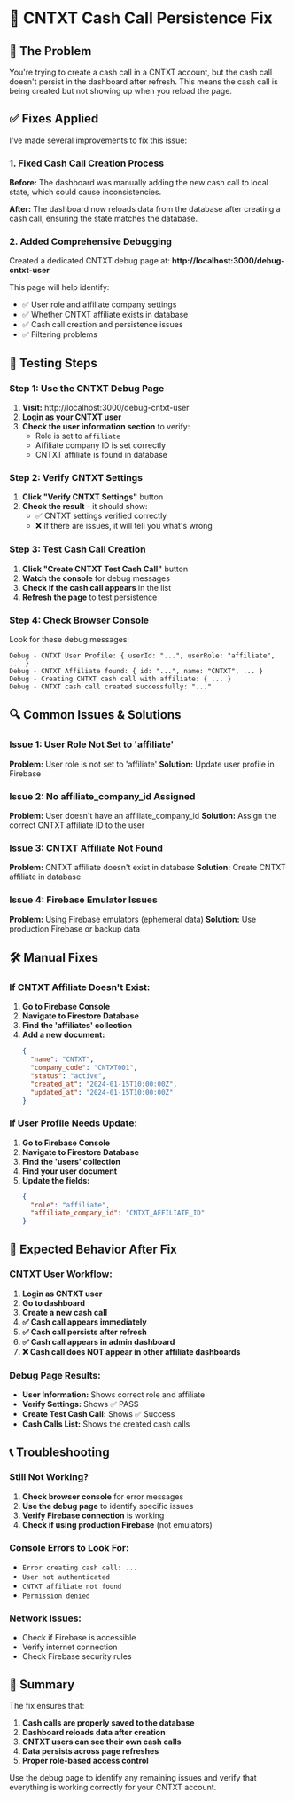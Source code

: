 # 🔧 CNTXT Cash Call Persistence Fix

## 🚨 **The Problem**

You're trying to create a cash call in a CNTXT account, but the cash call doesn't persist in the dashboard after refresh. This means the cash call is being created but not showing up when you reload the page.

## ✅ **Fixes Applied**

I've made several improvements to fix this issue:

### **1. Fixed Cash Call Creation Process**

**Before:** The dashboard was manually adding the new cash call to local state, which could cause inconsistencies.

**After:** The dashboard now reloads data from the database after creating a cash call, ensuring the state matches the database.

### **2. Added Comprehensive Debugging**

Created a dedicated CNTXT debug page at: **http://localhost:3000/debug-cntxt-user**

This page will help identify:
- ✅ User role and affiliate company settings
- ✅ Whether CNTXT affiliate exists in database
- ✅ Cash call creation and persistence issues
- ✅ Filtering problems

## 🧪 **Testing Steps**

### **Step 1: Use the CNTXT Debug Page**

1. **Visit:** http://localhost:3000/debug-cntxt-user
2. **Login as your CNTXT user**
3. **Check the user information section** to verify:
   - Role is set to `affiliate`
   - Affiliate company ID is set correctly
   - CNTXT affiliate is found in database

### **Step 2: Verify CNTXT Settings**

1. **Click "Verify CNTXT Settings"** button
2. **Check the result** - it should show:
   - ✅ CNTXT settings verified correctly
   - ❌ If there are issues, it will tell you what's wrong

### **Step 3: Test Cash Call Creation**

1. **Click "Create CNTXT Test Cash Call"** button
2. **Watch the console** for debug messages
3. **Check if the cash call appears** in the list
4. **Refresh the page** to test persistence

### **Step 4: Check Browser Console**

Look for these debug messages:
```
Debug - CNTXT User Profile: { userId: "...", userRole: "affiliate", ... }
Debug - CNTXT Affiliate found: { id: "...", name: "CNTXT", ... }
Debug - Creating CNTXT cash call with affiliate: { ... }
Debug - CNTXT cash call created successfully: "..."
```

## 🔍 **Common Issues & Solutions**

### **Issue 1: User Role Not Set to 'affiliate'**

**Problem:** User role is not set to 'affiliate'
**Solution:** Update user profile in Firebase

### **Issue 2: No affiliate_company_id Assigned**

**Problem:** User doesn't have an affiliate_company_id
**Solution:** Assign the correct CNTXT affiliate ID to the user

### **Issue 3: CNTXT Affiliate Not Found**

**Problem:** CNTXT affiliate doesn't exist in database
**Solution:** Create CNTXT affiliate in database

### **Issue 4: Firebase Emulator Issues**

**Problem:** Using Firebase emulators (ephemeral data)
**Solution:** Use production Firebase or backup data

## 🛠️ **Manual Fixes**

### **If CNTXT Affiliate Doesn't Exist:**

1. **Go to Firebase Console**
2. **Navigate to Firestore Database**
3. **Find the 'affiliates' collection**
4. **Add a new document:**
   ```json
   {
     "name": "CNTXT",
     "company_code": "CNTXT001",
     "status": "active",
     "created_at": "2024-01-15T10:00:00Z",
     "updated_at": "2024-01-15T10:00:00Z"
   }
   ```

### **If User Profile Needs Update:**

1. **Go to Firebase Console**
2. **Navigate to Firestore Database**
3. **Find the 'users' collection**
4. **Find your user document**
5. **Update the fields:**
   ```json
   {
     "role": "affiliate",
     "affiliate_company_id": "CNTXT_AFFILIATE_ID"
   }
   ```

## 🚀 **Expected Behavior After Fix**

### **CNTXT User Workflow:**

1. **Login as CNTXT user**
2. **Go to dashboard**
3. **Create a new cash call**
4. **✅ Cash call appears immediately**
5. **✅ Cash call persists after refresh**
6. **✅ Cash call appears in admin dashboard**
7. **❌ Cash call does NOT appear in other affiliate dashboards**

### **Debug Page Results:**

- **User Information:** Shows correct role and affiliate
- **Verify Settings:** Shows ✅ PASS
- **Create Test Cash Call:** Shows ✅ Success
- **Cash Calls List:** Shows the created cash calls

## 📞 **Troubleshooting**

### **Still Not Working?**

1. **Check browser console** for error messages
2. **Use the debug page** to identify specific issues
3. **Verify Firebase connection** is working
4. **Check if using production Firebase** (not emulators)

### **Console Errors to Look For:**

- `Error creating cash call: ...`
- `User not authenticated`
- `CNTXT affiliate not found`
- `Permission denied`

### **Network Issues:**

- Check if Firebase is accessible
- Verify internet connection
- Check Firebase security rules

## 📝 **Summary**

The fix ensures that:

1. **Cash calls are properly saved to the database**
2. **Dashboard reloads data after creation**
3. **CNTXT users can see their own cash calls**
4. **Data persists across page refreshes**
5. **Proper role-based access control**

Use the debug page to identify any remaining issues and verify that everything is working correctly for your CNTXT account.
